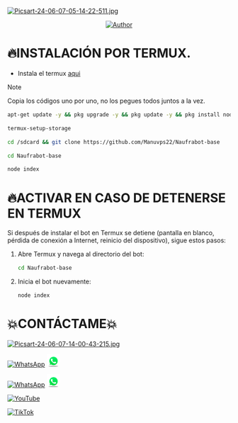 [![Picsart-24-06-07-05-14-22-511.jpg](https://i.postimg.cc/MKn2F7TK/IMG-20250904-WA0013.jpg)](https://postimg.cc/HcpRKCLL)

<p align="center">
<a href="https://wa.me/5219241560311"><img title="Author" src="https://img.shields.io/badge/MANUVPS-black?style=for-the-badge&logo=whatsApp"></a>
<p/>

# 🔥INSTALACIÓN POR TERMUX.
* Instala el termux [aqui](https://f-droid.org/repo/com.termux_118.apk)

> [!NOTE]
> Copia los códigos uno por uno, no los pegues todos juntos a la vez.

```bash
apt-get update -y && pkg upgrade -y && pkg update -y && pkg install nodejs -y && pkg install nodejs-lts -y && pkg install ffmpeg -y && pkg install wget -y && pkg install tesseract -y && pkg install git -y
```

```bash
termux-setup-storage
```

```bash
cd /sdcard && git clone https://github.com/Manuvps22/Naufrabot-base 
```

```bash
cd Naufrabot-base
```

```bash
node index
```
# 🔥ACTIVAR EN CASO DE DETENERSE EN TERMUX

Si después de instalar el bot en Termux se detiene (pantalla en blanco, pérdida de conexión a Internet, reinicio del dispositivo), sigue estos pasos:

1. Abre Termux y navega al directorio del bot:
    ```bash
    cd Naufrabot-base
    ```

2. Inicia el bot nuevamente:
    ```bash
    node index
    ```

# 💥CONTÁCTAME💥

[![Picsart-24-06-07-14-00-43-215.jpg](https://i.postimg.cc/GtWnCysS/IMG-20250810-WA0014-2.jpg)](https://postimg.cc/JGhc3g0J)

[![WhatsApp](https://img.shields.io/badge/mi_numero-00802f?style=for-the-badge&logo=whatsapp&logoColor=white)](https://wa.me/529241560311) <img src="https://raw.githubusercontent.com/Bots-WhatsApp-OFC/Bots-WhatsApp-OFC/master/accesos/iconos/whatsapp.gif" width="30">

[![WhatsApp](https://img.shields.io/badge/Canal_de_WhatsApp-00802f?style=for-the-badge&logo=whatsapp&logoColor=white)](https://whatsapp.com/channel/0029Vaz3WoQ6RGJPJQcMXQ14) <img src="https://raw.githubusercontent.com/Bots-WhatsApp-OFC/Bots-WhatsApp-OFC/master/accesos/iconos/whatsapp.gif" width="30">

[![YouTube](https://img.shields.io/badge/Canal_de_Youtube-FF0000?style=for-the-badge&logo=youtube&logoColor=white)](https://youtube.com/@naufrazapp_bots?si=iZbDpSK_pqT9uXiW)

[![TikTok](https://img.shields.io/badge/TikTok-000000?style=for-the-badge&logo=tiktok&logoColor=white)](https://www.tiktok.com/@naufraofficial?_t=ZS-8zEBAbPqjXE&_r=1)

